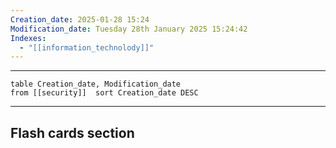 ```yaml
---
Creation_date: 2025-01-28 15:24
Modification_date: Tuesday 28th January 2025 15:24:42
Indexes:
  - "[[information_technolody]]"
---
```


----


```dataview
table Creation_date, Modification_date
from [[security]]  sort Creation_date DESC
```























---
## Flash cards section
